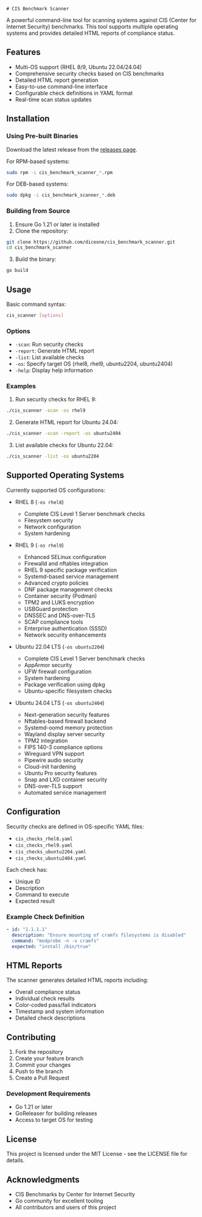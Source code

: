     # CIS Benchmark Scanner

A powerful command-line tool for scanning systems against CIS (Center for Internet Security) benchmarks. This tool supports multiple operating systems and provides detailed HTML reports of compliance status.

## Features

- Multi-OS support (RHEL 8/9, Ubuntu 22.04/24.04)
- Comprehensive security checks based on CIS benchmarks
- Detailed HTML report generation
- Easy-to-use command-line interface
- Configurable check definitions in YAML format
- Real-time scan status updates

## Installation

### Using Pre-built Binaries

Download the latest release from the [releases page](https://github.com/diceone/cis_benchmark_scanner/releases).

For RPM-based systems:
```bash
sudo rpm -i cis_benchmark_scanner_*.rpm
```

For DEB-based systems:
```bash
sudo dpkg -i cis_benchmark_scanner_*.deb
```

### Building from Source

1. Ensure Go 1.21 or later is installed
2. Clone the repository:
```bash
git clone https://github.com/diceone/cis_benchmark_scanner.git
cd cis_benchmark_scanner
```

3. Build the binary:
```bash
go build
```

## Usage

Basic command syntax:
```bash
cis_scanner [options]
```

### Options
- `-scan`: Run security checks
- `-report`: Generate HTML report
- `-list`: List available checks
- `-os`: Specify target OS (rhel8, rhel9, ubuntu2204, ubuntu2404)
- `-help`: Display help information

### Examples

1. Run security checks for RHEL 9:
```bash
./cis_scanner -scan -os rhel9
```

2. Generate HTML report for Ubuntu 24.04:
```bash
./cis_scanner -scan -report -os ubuntu2404
```

3. List available checks for Ubuntu 22.04:
```bash
./cis_scanner -list -os ubuntu2204
```

## Supported Operating Systems

Currently supported OS configurations:
- RHEL 8 (`-os rhel8`)
  - Complete CIS Level 1 Server benchmark checks
  - Filesystem security
  - Network configuration
  - System hardening

- RHEL 9 (`-os rhel9`)
  - Enhanced SELinux configuration
  - Firewalld and nftables integration
  - RHEL 9 specific package verification
  - Systemd-based service management
  - Advanced crypto policies
  - DNF package management checks
  - Container security (Podman)
  - TPM2 and LUKS encryption
  - USBGuard protection
  - DNSSEC and DNS-over-TLS
  - SCAP compliance tools
  - Enterprise authentication (SSSD)
  - Network security enhancements

- Ubuntu 22.04 LTS (`-os ubuntu2204`)
  - Complete CIS Level 1 Server benchmark checks
  - AppArmor security
  - UFW firewall configuration
  - System hardening
  - Package verification using dpkg
  - Ubuntu-specific filesystem checks

- Ubuntu 24.04 LTS (`-os ubuntu2404`)
  - Next-generation security features
  - Nftables-based firewall backend
  - Systemd-oomd memory protection
  - Wayland display server security
  - TPM2 integration
  - FIPS 140-3 compliance options
  - Wireguard VPN support
  - Pipewire audio security
  - Cloud-init hardening
  - Ubuntu Pro security features
  - Snap and LXD container security
  - DNS-over-TLS support
  - Automated service management

## Configuration

Security checks are defined in OS-specific YAML files:
- `cis_checks_rhel8.yaml`
- `cis_checks_rhel9.yaml`
- `cis_checks_ubuntu2204.yaml`
- `cis_checks_ubuntu2404.yaml`

Each check has:
- Unique ID
- Description
- Command to execute
- Expected result

### Example Check Definition
```yaml
- id: "1.1.1.1"
  description: "Ensure mounting of cramfs filesystems is disabled"
  command: "modprobe -n -v cramfs"
  expected: "install /bin/true"
```

## HTML Reports

The scanner generates detailed HTML reports including:
- Overall compliance status
- Individual check results
- Color-coded pass/fail indicators
- Timestamp and system information
- Detailed check descriptions

## Contributing

1. Fork the repository
2. Create your feature branch
3. Commit your changes
4. Push to the branch
5. Create a Pull Request

### Development Requirements
- Go 1.21 or later
- GoReleaser for building releases
- Access to target OS for testing

## License

This project is licensed under the MIT License - see the LICENSE file for details.

## Acknowledgments

- CIS Benchmarks by Center for Internet Security
- Go community for excellent tooling
- All contributors and users of this project
